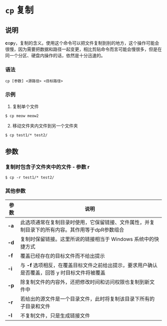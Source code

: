 # `cp` 复制

## 说明

**c**o**p**y，复制的含义。使用这个命令可以把文件复制到别的地方，这个操作可能会很慢，因为需要把数据和路径一起变更，相比剪贴命令而言可能会慢很多，但是在同一个分区、硬盘内操作的话，依然是十分迅速的。

### 语法

```shell
cp [参数] <源路径> <目标路径>
```

### 示例

1. 复制单个文件

```shell
$ cp meow meow2
```

2. 移动文件夹内文件到另一个文件夹

```shell
$ cp test1/* test2/
```

## 参数

### 复制时包含子文件夹中的文件 - 参数 r

```shell
$ cp -r test1/* test2/
```

### 其他参数

| 参数 | 说明 |
| ---- | ---- |
| **-a** | 此选项通常在复制目录时使用，它保留链接、文件属性，并复制目录下的所有内容。其作用等于dpR参数组合 |
| **-d** | 复制时保留链接。这里所说的链接相当于 Windows 系统中的快捷方式 |
| **-f** | 覆盖已经存在的目标文件而不给出提示 |
| **-i** | 与 **-f** 选项相反，在覆盖目标文件之前给出提示，要求用户确认是否覆盖，回答 y 时目标文件将被覆盖 |
| **-p** | 除复制文件的内容外，还把修改时间和访问权限也复制到新文件中 |
| **-r** | 若给出的源文件是一个目录文件，此时将复制该目录下所有的子目录和文件 |
| **-l** | 不复制文件，只是生成链接文件 |
